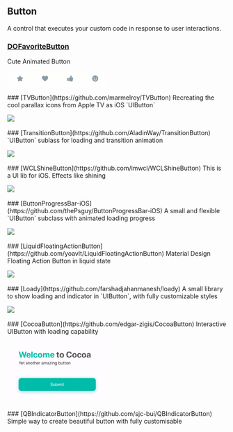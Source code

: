## Button

A control that executes your custom code in response to user interactions.
### [DOFavoriteButton](https://github.com/okmr-d/DOFavoriteButton)
Cute Animated Button
<p float="left">
<img src="https://raw.githubusercontent.com/okmr-d/okmr-d.github.io/master/img/DOFavoriteButton/demo.gif" width="230">
</p>### [TVButton](https://github.com/marmelroy/TVButton)
Recreating the cool parallax icons from Apple TV as iOS `UIButton`
<p float="left">
<img src="https://camo.githubusercontent.com/fadb2b07c4e04e35288c3625f389f5d961fc10b9/687474703a2f2f692e67697068792e636f6d2f785469546e43714c35617259485739324c752e676966" width="230">
</p>### [TransitionButton](https://github.com/AladinWay/TransitionButton)
`UIButton` sublass for loading and transition animation
<p float="left">
<img src="https://camo.githubusercontent.com/522141a47cc93405d5cde41237a497c18ed8d872/68747470733a2f2f63646e2e6472696262626c652e636f6d2f75736572732f36323331392f73637265656e73686f74732f313934353539332f73686f742e676966" width="230">
</p>### [WCLShineButton](https://github.com/imwcl/WCLShineButton)
This is a UI lib for iOS. Effects like shining
<p float="left">
<img src="https://raw.githubusercontent.com/imwcl/WCLShineButton/master/DemoGif.gif" width="230">
</p>### [ButtonProgressBar-iOS](https://github.com/thePsguy/ButtonProgressBar-iOS)
A small and flexible `UIButton` subclass with animated loading progress
<p float="left">
<img src="https://raw.githubusercontent.com/thePsguy/ButtonProgressBar-iOS/master/output_F2Ryon.gif" width="230">
</p>### [LiquidFloatingActionButton](https://github.com/yoavlt/LiquidFloatingActionButton)
Material Design Floating Action Button in liquid state
<p float="left">
<img src="https://raw.githubusercontent.com/yoavlt/LiquidFloatingActionButton/master/Demo/top.gif" width="230">
</p>### [Loady](https://github.com/farshadjahanmanesh/loady)
A small library to show loading and indicator in `UIButton`, with fully customizable styles
<p float="left">
<img src="https://raw.githubusercontent.com/farshadjahanmanesh/loady/master/loady/examples/_gif.gif" width="230">
</p>### [CocoaButton](https://github.com/edgar-zigis/CocoaButton)
Interactive UIButton with loading capability
<p float="left">
<img src="https://raw.githubusercontent.com/edgar-zigis/CocoaButton/master/sample.gif" width="230">
</p>### [QBIndicatorButton](https://github.com/sjc-bui/QBIndicatorButton)
Simple way to create beautiful button with fully customisable
